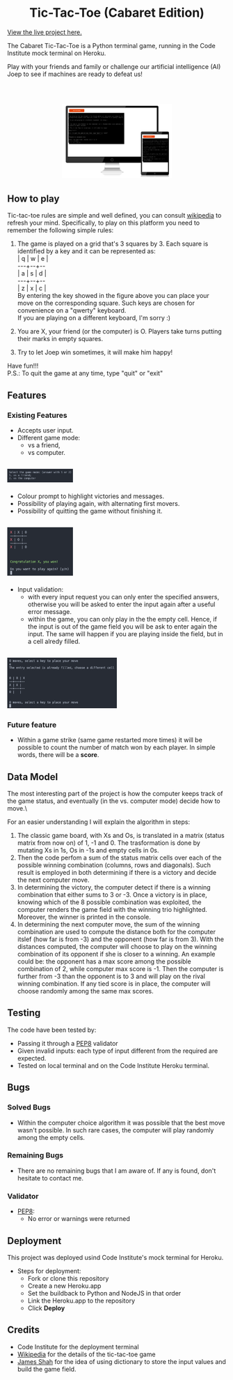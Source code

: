 <h1 align="center">
    Tic-Tac-Toe (Cabaret Edition)
</h1>

[View the live project here.](https://caba-tic-tac-toe.herokuapp.com/)

The Cabaret Tic-Tac-Toe is a Python terminal game, running in the Code Institute mock terminal on Heroku.

Play with your friends and family or challenge our artificial intelligence (AI) Joep to see if machines are ready to defeat us!

<br>
<h2 align="center"><img src="assets/images/screenshots.png" id="wb-screen" alt="website screenshot" target="_blank" width=50%></h2>

## How to play

Tic-tac-toe rules are simple and well defined, you can consult [wikipedia](https://en.wikipedia.org/wiki/Tic-tac-toe) to refresh your mind.
Specifically, to play on this platform you need to remember the following simple rules:

1. The game is played on a grid that\'s 3 squares by 3. Each square is identified by a key and it can be represented as:\
| q | w | e |\
---+--+--\
| a | s | d |\
---+--+--\
| z | x | c |
\
 By entering the key showed in the figure above you can place your move on the corresponding square. Such keys are chosen 
 for convenience on a "qwerty" keyboard.\
 If you are playing on a different keyboard, I\'m sorry :)

2. You are X, your friend (or the computer) is O. Players take turns putting their marks in empty squares.

3. Try to let Joep win sometimes, it will make him happy!

Have fun!!!\
P.S.: To quit the game at any time, type "quit" or "exit"

## Features

### Existing Features

- Accepts user input.
- Different game mode:
    - vs a friend,
    - vs computer.

<h2><img src="assets/images/game_mode.png" id="game-mode" alt="console screenshot" target="_blank" width=30%></h2>

- Colour prompt to highlight victories and messages.
- Possibility of playing again, with alternating first movers.
- Possibility of quitting the game without finishing it.

<h2><img src="assets/images/color_restart.png" id="col-res" alt="console screenshot" target="_blank" width=30%></h2>

- Input validation:
    - with every input request you can only enter the specified answers, otherwise you will be asked to enter the input again after a useful error message.
    - within the game, you can only play in the the empty cell. Hence, if the input is out of the game field you will be ask to enter again the input. The same will happen if you are playing inside the field, but in a cell alredy filled.

<h2><img src="assets/images/error.png" id="err" alt="console screenshot" target="_blank" width=50%></h2>

### Future feature

- Within a game strike (same game restarted more times) it will be possible to count the number of match won by each player. In simple words, there will be a **score**.

## Data Model

The most interesting part of the project is how the computer keeps track of the game status, and eventually (in the vs. computer mode) decide how to move.\

For an easier understanding I will explain the algorithm in steps:
1. The classic game board, with Xs and Os, is translated in a matrix (status matrix from now on) of 1, -1 and 0. The trasformation is done by mutating Xs in 1s, Os in -1s and empty cells in 0s. 
2. Then the code perfom a sum of the status matrix cells over each of the possible winning combination (columns, rows and diagonals). Such result is employed in both determining if there is a victory and decide the next computer move.
3. In determining the victory, the computer detect if there is a winning combination that either sums to 3 or -3. Once a victory is in place, knowing which of the 8 possible combination was exploited, the computer renders the game field with the winning trio highlighted. Moreover, the winner is printed in the console.
4. In determining the next computer move, the sum of the winning combination are used to compute the distance both for the computer itslef (how far is from -3) and the opponent (how far is from 3). With the distances computed, the computer will choose to play on the winning combination of its opponent if she is closer to a winning. An example could be: the opponent has a max score among the possible combination of 2, while computer max score is -1. Then the computer is further from -3 than the opponent is to 3 and will play on the rival winning combination. If any tied score is in place, the computer will choose randomly among the same max scores.

## Testing 

The code have been tested by:

- Passing it through a [PEP8](http://pep8online.com/) validator
- Given invalid inputs: each type of input different from the required are expected.
- Tested on local terminal and on the Code Institute Heroku terminal.

## Bugs 

### Solved Bugs 
- Within the computer choice algorithm it was possible that the best move wasn't possible. In such rare cases, the computer will play randomly among the empty cells.

### Remaining Bugs
- There are no remaining bugs that I am aware of. If any is found, don't hesitate to contact me.

### Validator
- [PEP8](http://pep8online.com/):
    - No error or warnings were returned

## Deployment

This project was deployed usind Code Institute's mock terminal for Heroku.
 
- Steps for deployment:
    - Fork or clone this repository
    - Create a new Heroku.app
    - Set the buildback to Python and NodeJS in that order
    - Link the Heroku.app to the repository
    - Click **Deploy**

## Credits

- Code Institute for the deployment terminal
- [Wikipedia](https://it.wikipedia.org/wiki/Pagina_principale) for the details of the tic-tac-toe game
- [James Shah](https://medium.com/@jdshah18072000) for the idea of using dictionary to store the input values and build the game field.
